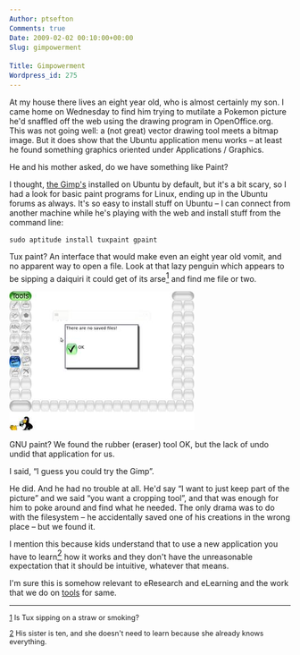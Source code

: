 ```yaml
---
Author: ptsefton
Comments: true
Date: 2009-02-02 00:10:00+00:00
Slug: gimpowerment

Title: Gimpowerment
Wordpress_id: 275
---
```


<div>

<div class="page-toc">

</div>

<div>

At my house there lives an eight year old, who is almost certainly my
son. I came home on Wednesday to find him trying to mutilate a Pokemon
picture he'd snaffled off the web using the drawing program in
OpenOffice.org. This was not going well: a (not great) vector drawing
tool meets a bitmap image. But it does show that the Ubuntu application
menu works <span class="spCh spChx2013">–</span> at least he found
something graphics oriented under Applications / Graphics.

He and his mother asked, do we have something like Paint?

I thought, [the Gimp's](http://www.gimp.org/) installed on Ubuntu by
default, but it's a bit scary, so I had a look for basic paint programs
for Linux, ending up in the Ubuntu forums as always. It's so easy to
install stuff on Ubuntu <span class="spCh spChx2013">–</span> I can
connect from another machine while he's playing with the web and install
stuff from the command line:

    sudo aptitude install tuxpaint gpaint

Tux paint? An interface that would make even an eight year old vomit,
and no apparent way to open a file. Look at that lazy penguin which
appears to be sipping a daiquiri it could get of its arse[<span
style="vertical-align: super;"><span
class="endnote">1</span></span>](#ftn0) and find me file or two.

<span
style="display: block"><a name="graphics1"></a>![graphics1](/wp-content/uploads/2009/02/m4d41f69b-331x248.jpg)</span>

GNU paint? We found the rubber (eraser) tool OK, but the lack of undo
undid that application for us.

I said, <span class="spCh spChx201c">“</span>I guess you could try the
Gimp<span class="spCh spChx201d">”</span>.

He did. And he had no trouble at all. He'd say <span
class="spCh spChx201c">“</span>I want to just keep part of the
picture<span class="spCh spChx201d">”</span> and we said <span
class="spCh spChx201c">“</span>you want a cropping tool<span
class="spCh spChx201d">”</span>, and that was enough for him to poke
around and find what he needed. The only drama was to do with the
filesystem <span class="spCh spChx2013">–</span> he accidentally saved
one of his creations in the wrong place <span
class="spCh spChx2013">–</span> but we found it.

I mention this because kids understand that to use a new application you
have to learn[<span style="vertical-align: super;"><span
class="endnote">2</span></span>](#ftn1) how it works and they don't have
the unreasonable expectation that it should be intuitive, whatever that
means.

I'm sure this is somehow relevant to eResearch and eLearning and the
work that we do on [tools](http://ice.usq.edu.au/) for same.

------------------------------------------------------------------------

<div style="font-size: .9em;">

<span class="endnote">[1](#ftn0-text) Is Tux sipping on a straw or
smoking?</span>

</div>

<div style="font-size: .9em;">

<span class="endnote"></span>
[2](#ftn1-text) His sister is ten, and she doesn't need to learn because
she already knows everything.

</span>

</div>

</div>

</div>
